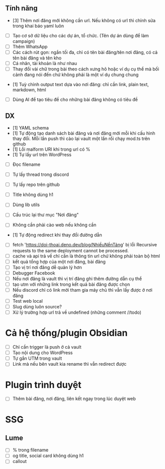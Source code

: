 ## Tính năng
- [3] Thêm nơi đăng mới không cần url. Nếu không có url thì chỉnh sửa trong khai báo yaml luôn
- [ ] Tạo cơ sở dữ liệu cho các dự án, tổ chức. (Tên dự án dùng để làm campaign) 
- [ ] Thêm WhatsApp 
- [ ] Các cách rút gọn: ngắn tối đa, chỉ có tên bài đăng/tên nơi đăng, có cả tên bài đăng và tên kho 
- [ ] Cá nhân, tài khoản là như nhau
- [ ] Thay đổi vài chữ trong bài theo cách xưng hô hoặc ví dụ cụ thể mà bối cảnh đang nói đến chứ không phải là một ví dụ chung chung
- [1] Tuỳ chỉnh output text dựa vào nơi đăng: chỉ cần link, plain text, markdown, html
- [ ] Dùng AI để tạo tiêu đề cho những bài đăng không có tiêu đề

## DX
- [1] YAML schema
- [1] Tự động tạo danh sách bài đăng và nơi đăng mới mỗi khi cấu hình thay đổi. Mỗi lần push thì cào lại vault một lần rồi chạy mod.ts trên github 
- [1] Lỗi malform URI khi trong url có %
- [1] Tự lấy url trên WordPress 
- [ ] Đọc filename
- [ ] Tự lấy thread trong discord
- [ ] Tự lấy repo trên github
- [ ] Title không dùng h1
- [ ] Dùng lib utils

- [ ] Cấu trúc lại thư mục "Nơi đăng"
- [ ] Không cần phải cào web nếu không cần
- [1] Tự động redirect khi thay đổi đường dẫn
- [ ] fetch 'https://doi-thoai.deno.dev/blog/NhiềuNềnTảng' bị lỗi Recursive requests to the same deployment cannot be processed.
- [ ] cache và api trả về chỉ cần là thông tin url chứ không phải toàn bộ html
- [ ] kết quả tổng hợp của một nơi đăng, bài đăng
- [ ] Tạo vị trí nơi đăng dễ quản lý hơn
- [ ] Debugger Facebook 
- [ ] Nếu nơi đăng là vault thì vị trí đăng ghi thêm đường dẫn cụ thể
- [ ] tạo utm với những link trong kết quả bài đăng được chọn
- [ ] Nếu discord chỉ có link mời tham gia máy chủ thì vẫn lấy được ở nơi đăng
- [ ] Test web local 
- [ ] Slug dùng luôn source?
- [ ] Xử lý trường hợp url trả về undefined (những comment //todo) 

# Cả hệ thống/plugin Obsidian
- [ ] Chỉ cần trigger là push ở cả vault
- [ ] Tạo nội dung cho WordPress 
- [ ] Tự gắn UTM trong vault
- [ ] Link mà nếu bên vault kia rename thì vẫn redirect được

# Plugin trình duyệt
- [ ] Thêm bài đăng, nơi đăng, liên kết ngay trong lúc duyệt web

# SSG
## Lume
- [ ] % trong filename
- [ ] og title, social card không dùng h1
- [ ] callout